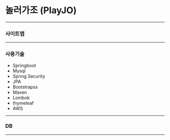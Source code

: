 
# 놀러가조 (PlayJO)

----------------

### 사이트맵



----------------

### 사용기술

* Springboot
* Mysql
* Spring Security
* JPA
* Bootstrapss
* Maven
* Lombok
* thymeleaf
* AWS

-----------------

### DB




------------------